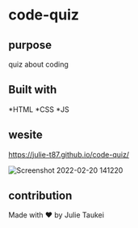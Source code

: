 # code-quiz

## purpose
quiz about coding



## Built with 
*HTML
*CSS
*JS

## wesite
https://julie-t87.github.io/code-quiz/

![Screenshot 2022-02-20 141220](https://user-images.githubusercontent.com/94236932/154864618-623c74dd-3035-42f4-8a43-492e9a070090.png)




## contribution
Made with ❤️️ by Julie Taukei